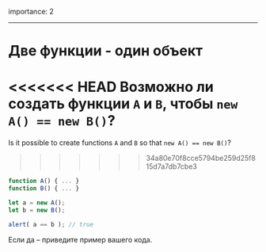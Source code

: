 importance: 2

---

# Две функции - один объект

<<<<<<< HEAD
Возможно ли создать функции `A` и `B`, чтобы `new A() == new B()`?
=======
Is it possible to create functions `A` and `B` so that `new A() == new B()`?
>>>>>>> 34a80e70f8cce5794be259d25f815d7a7db7cbe3

```js no-beautify
function A() { ... }
function B() { ... }

let a = new A();
let b = new B();

alert( a == b ); // true
```

Если да – приведите пример вашего кода.
